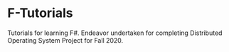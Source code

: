 # F-Tutorials
Tutorials for learning F#. Endeavor undertaken for completing Distributed Operating System Project for Fall 2020.

